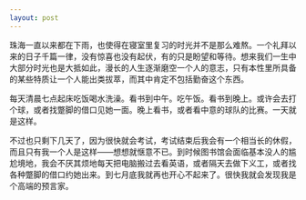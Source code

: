 ```yaml
---
layout: post
---
```

珠海一直以来都在下雨，也使得在寝室里复习的时光并不是那么难熬。一个礼拜以来的日子千篇一律，没有惊喜也没有起伏，有的只是盼望和等待。想来我们一生中大部分时光也是大抵如此，漫长的人生逐渐磨空一个人的意志，只有本性里所具备的某些特质让一个人能出类拔萃，而其中肯定不包括勤奋这个东西。

每天清晨七点起床吃饭喝水洗澡。看书到中午。吃午饭。看书到晚上。或许会去打个球，或者找蹩脚的借口见她一面。晚上看书，或者看中意的球队的比赛。一天就是这样。

不过也只剩下几天了，因为很快就会考试，考试结束后我会有一个相当长的休假，而且只有我一个人是这样——想想就惬意不已。到时候图书馆会面临基本没人的尴尬境地，我会不厌其烦地每天把电脑搬过去看英语，或者隔天去做下义工，或者找各种蹩脚的借口约她出来。到七月底我就再也开心不起来了。很快我就会发现我是个高端的预言家。